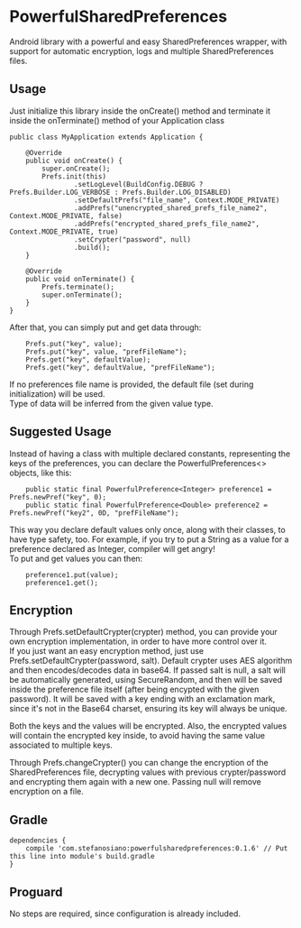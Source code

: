 PowerfulSharedPreferences
=========================
Android library with a powerful and easy SharedPreferences wrapper, with support for automatic encryption, logs and multiple SharedPreferences files.  
  
  
  
Usage
-----
  
Just initialize this library inside the onCreate() method and terminate it inside the onTerminate() method of your Application class  
  
```
public class MyApplication extends Application {

    @Override
    public void onCreate() {
        super.onCreate();
        Prefs.init(this)
                .setLogLevel(BuildConfig.DEBUG ? Prefs.Builder.LOG_VERBOSE : Prefs.Builder.LOG_DISABLED)
                .setDefaultPrefs("file_name", Context.MODE_PRIVATE)
                .addPrefs("unencrypted_shared_prefs_file_name2", Context.MODE_PRIVATE, false)
                .addPrefs("encrypted_shared_prefs_file_name2", Context.MODE_PRIVATE, true)
                .setCrypter("password", null)
                .build();
    }

    @Override
    public void onTerminate() {
        Prefs.terminate();
        super.onTerminate();
    }
}  
```
  
After that, you can simply put and get data through:

```
    Prefs.put("key", value);
    Prefs.put("key", value, "prefFileName");
    Prefs.get("key", defaultValue);
    Prefs.get("key", defaultValue, "prefFileName");
```
  
If no preferences file name is provided, the default file (set during initialization) will be used.  
Type of data will be inferred from the given value type.  
  
  
  
Suggested Usage
---------------
  
Instead of having a class with multiple declared constants, representing the keys of the preferences, you can declare the PowerfulPreferences<> objects, like this:

```
    public static final PowerfulPreference<Integer> preference1 = Prefs.newPref("key", 0);
    public static final PowerfulPreference<Double> preference2 = Prefs.newPref("key2", 0D, "prefFileName");
```
  
This way you declare default values only once, along with their classes, to have type safety, too. For example, if you try to put a String as a value for a preference declared as Integer, compiler will get angry!  
To put and get values you can then:  

```
    preference1.put(value);
    preference1.get();
```
    
  
  
Encryption
----------
  
Through Prefs.setDefaultCrypter(crypter) method, you can provide your own encryption implementation, in order to have more control over it.  
If you just want an easy encryption method, just use Prefs.setDefaultCrypter(password, salt). Default crypter uses AES algorithm and then encodes/decodes data in base64. If passed salt is null, a salt will be automatically generated, using SecureRandom, and then will be saved inside the preference file itself (after being encypted with the given password). It will be saved with a key ending with an exclamation mark, since it's not in the Base64 charset, ensuring its key will always be unique.  
  
Both the keys and the values will be encrypted. Also, the encrypted values will contain the encrypted key inside, to avoid having the same value associated to multiple keys.  
  
Through Prefs.changeCrypter() you can change the encryption of the SharedPreferences file, decrypting values with previous crypter/password and encrypting them again with a new one. Passing null will remove encryption on a file.  
  
  
  
  
Gradle
------
  
```
dependencies {
    compile 'com.stefanosiano:powerfulsharedpreferences:0.1.6' // Put this line into module's build.gradle
}
```
  
  
Proguard
--------
No steps are required, since configuration is already included.  
  

